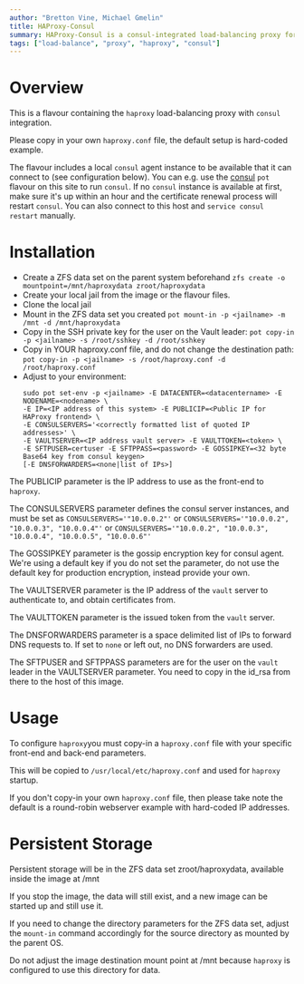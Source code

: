 ```yaml
---
author: "Bretton Vine, Michael Gmelin"
title: HAProxy-Consul
summary: HAProxy-Consul is a consul-integrated load-balancing proxy for network traffic
tags: ["load-balance", "proxy", "haproxy", "consul"]
---
```


# Overview

This is a flavour containing the ```haproxy``` load-balancing proxy with ```consul``` integration.

Please copy in your own ```haproxy.conf``` file, the default setup is hard-coded example.

The flavour includes a local ```consul``` agent instance to be available that it can connect to (see configuration below). You can e.g. use the [consul](https://potluck.honeyguide.net/blog/consul/) ```pot``` flavour on this site to run ```consul```. If no ```consul``` instance is available at first, make sure it's up within an hour and the certificate renewal process will restart ```consul```. You can also connect to this host and ```service consul restart``` manually.

# Installation

* Create a ZFS data set on the parent system beforehand
  ```zfs create -o mountpoint=/mnt/haproxydata zroot/haproxydata```
* Create your local jail from the image or the flavour files.
* Clone the local jail
* Mount in the ZFS data set you created
  ```pot mount-in -p <jailname> -m /mnt -d /mnt/haproxydata```
* Copy in the SSH private key for the user on the Vault leader:
  ```pot copy-in -p <jailname> -s /root/sshkey -d /root/sshkey```
* Copy in YOUR haproxy.conf file, and do not change the destination path:
  ```pot copy-in -p <jailname> -s /root/haproxy.conf -d /root/haproxy.conf```
* Adjust to your environment:
  ```
  sudo pot set-env -p <jailname> -E DATACENTER=<datacentername> -E NODENAME=<nodename> \
  -E IP=<IP address of this system> -E PUBLICIP=<Public IP for HAProxy frontend> \
  -E CONSULSERVERS='<correctly formatted list of quoted IP addresses>' \
  -E VAULTSERVER=<IP address vault server> -E VAULTTOKEN=<token> \
  -E SFTPUSER=certuser -E SFTPPASS=<password> -E GOSSIPKEY=<32 byte Base64 key from consul keygen>
  [-E DNSFORWARDERS=<none|list of IPs>]
  ```

The PUBLICIP parameter is the IP address to use as the front-end to ```haproxy```.

The CONSULSERVERS parameter defines the consul server instances, and must be set as ```CONSULSERVERS='"10.0.0.2"'``` or ```CONSULSERVERS='"10.0.0.2", "10.0.0.3", "10.0.0.4"'``` or ```CONSULSERVERS='"10.0.0.2", "10.0.0.3", "10.0.0.4", "10.0.0.5", "10.0.0.6"'```

The GOSSIPKEY parameter is the gossip encryption key for consul agent. We're using a default key if you do not set the parameter, do not use the default key for production encryption, instead provide your own.

The VAULTSERVER parameter is the IP address of the ```vault``` server to authenticate to, and obtain certificates from.

The VAULTTOKEN parameter is the issued token from the ```vault``` server.

The DNSFORWARDERS parameter is a space delimited list of IPs to forward DNS requests to. If set to `none` or left out, no DNS forwarders are used.

The SFTPUSER and SFTPPASS parameters are for the user on the ```vault``` leader in the VAULTSERVER parameter. You need to copy in the id_rsa from there to the host of this image.

# Usage

To configure ```haproxy```you must copy-in a ```haproxy.conf``` file with your specific front-end and back-end parameters.

This will be copied to ```/usr/local/etc/haproxy.conf``` and used for ```haproxy``` startup.

If you don't copy-in your own ```haproxy.conf``` file, then please take note the default is a round-robin webserver example with hard-coded IP addresses.

# Persistent Storage
Persistent storage will be in the ZFS data set zroot/haproxydata, available inside the image at /mnt

If you stop the image, the data will still exist, and a new image can be started up and still use it.

If you need to change the directory parameters for the ZFS data set, adjust the ```mount-in``` command accordingly for the source directory as mounted by the parent OS.

Do not adjust the image destination mount point at /mnt because ```haproxy``` is configured to use this directory for data.
